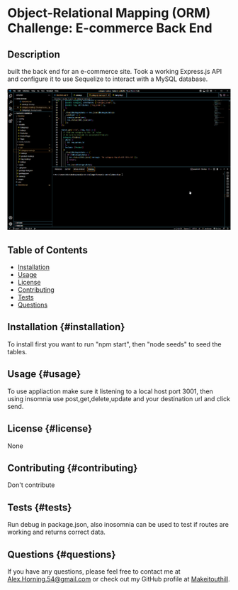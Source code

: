 # Object-Relational Mapping (ORM) Challenge: E-commerce Back End

## Description
        
built the back end for an e-commerce site. Took a working Express.js API and configure it to use Sequelize to interact with a MySQL database.

![Gif of Functionality](./images/ORM_gif.gif) 

## Table of Contents
- [Installation](#installation-installation)
- [Usage](#usage-usage)
- [License](#license-license)
- [Contributing](#contributing-contributing)
- [Tests](#tests-tests)
- [Questions](#questions-questions)
        
## Installation {#installation}
        
To install first you want to run "npm start", then "node seeds" to seed the tables.

## Usage {#usage}
        
To use appliaction make sure it listening to a local host port 3001, then using insomnia use post,get,delete,update and your destination url and click send.
        
## License {#license}
        
None
        
## Contributing {#contributing}
        
Don't contribute
        
## Tests {#tests}
        
Run debug in package.json, also  inosomnia can be used to test if routes are working and returns correct data.
        
## Questions {#questions}
If you have any questions, please feel free to contact me at Alex.Horning.54@gmail.com 
or check out my GitHub profile at [Makeitouthill](https://github.com/Makeitouthill).